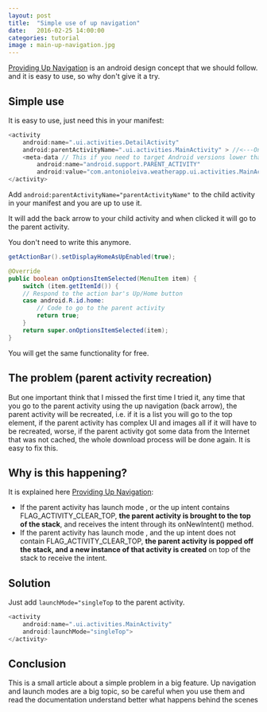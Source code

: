 ```yaml
---
layout: post
title:  "Simple use of up navigation"
date:   2016-02-25 14:00:00
categories: tutorial
image : main-up-navigation.jpg
---
```


[Providing Up Navigation](http://developer.android.com/intl/es/training/implementing-navigation/ancestral.html) is an android design concept that we should follow. and it is easy to use, so why don't give it a try.

## Simple use
It is easy to use, just  need this in your manifest:

```java
<activity
    android:name=".ui.activities.DetailActivity"
    android:parentActivityName=".ui.activities.MainActivity" > //<---Only add this
    <meta-data // This if you need to target Android versions lower than 16
        android:name="android.support.PARENT_ACTIVITY"
        android:value="com.antonioleiva.weatherapp.ui.activities.MainActivity" />
</activity>
```

Add `android:parentActivityName="parentActivityName"` to the child activity in your manifest and you are up to use it. 

It will add the back arrow to your child activity and when clicked it will go to the parent activity.

You don't need to write this anymore. 

```java
getActionBar().setDisplayHomeAsUpEnabled(true);

@Override
public boolean onOptionsItemSelected(MenuItem item) {
    switch (item.getItemId()) {
    // Respond to the action bar's Up/Home button
    case android.R.id.home:
        // Code to go to the parent activity
        return true;
    }
    return super.onOptionsItemSelected(item);
}
```

You will get the same functionality for free.

## The problem (parent activity recreation)
But one important think that I missed the first time I tried it, any time that you go to the parent activity using the up navigation (back arrow), the parent activity will be recreated, i.e. if it is a list you will go to the top element, if the parent activity has complex UI and images all if it will have to be recreated, worse, if the parent activity got some data from the Internet that was not cached, the whole download process will be done again. It is easy to fix this.

## Why is this happening?
It is explained here [Providing Up Navigation](http://developer.android.com/intl/es/training/implementing-navigation/ancestral.html):

* If the parent activity has launch mode <singleTop>, or the up intent contains FLAG_ACTIVITY_CLEAR_TOP, **the parent activity is brought to the top of the stack**, and receives the intent through its onNewIntent() method.
* If the parent activity has launch mode <standard>, and the up intent does not contain FLAG_ACTIVITY_CLEAR_TOP, **the parent activity is popped off the stack, and a new instance of that activity is created** on top of the stack to receive the intent.

## Solution
Just add `launchMode="singleTop` to the parent activity.

```java
<activity 	
	android:name=".ui.activities.MainActivity"
    android:launchMode="singleTop">
</activity>
```

## Conclusion 	
This is a small article about a simple problem in a big feature. Up navigation and launch modes are a big topic, so be careful when you use them and read the documentation understand better what happens behind the scenes